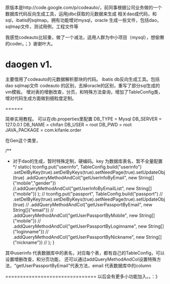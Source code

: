 原版本是http://code.google.com/p/codeauto/，前同事根据公司业务做的一个数据库代码反向生成工具，运用jdbc获取的元数据来生成
相关dao成代码，和sql，ibatis的sqlmap。拥有功能增对mysql，oracle 生成一些文件，包括dao，sqlmap文件，测试用例，工程文件等

我感觉codeauto比较重，做了一个减法，适用人群为中小项目（mysql），想偷懒的coder。；》谢谢叶大。

daogen v1.
======
主要借用了codeauto的元数据解析那块的代码。
ibatis db反向生成工具。包括dao sqlmap文件
codeauto 的区别，去掉oracle的区别，重写了部分sql生成的vm模板。
增对表的增删改查，分页，和特殊方法查询，增加了TableConfig类，增对代码生成方面做到细粒度定制。

======

简单实用教程。
可以在db.properties里配置
DB_TYPE = Mysql
DB_SERVER = 127.0.0.1
DB_NAME = chifan
DB_USER = root
DB_PWD = root
JAVA_PACKAGE = com.kifanle.order

在Gen这个类里，

/**
* 对于dao的生成，暂时特殊定制，硬编码。key 为数据库表名，暂不全量配置
*/
static{
tconfig.put("userinfo", TableConfig.build("userinfo")
.setDelByKey(true).setDelByKeys(true).setNeedPage(true).setUpdateObj(true)
.addQueryMethodAndCol("getUserInfoByEmail", new String[]{"mobile","gender"})
//.addQueryMethodAndCol("getUserInfoByEmailList", new String[]{"mobile"})
);
// tconfig.put("passport", TableConfig.build("passport")
// .setDelByKey(true).setDelByKeys(true).setNeedPage(true).setUpdateObj(true)
// .addQueryMethodAndCol("getUserPassportByEmail", new String[]{"email"})
// .addQueryMethodAndCol("getUserPassportByMobile", new String[]{"mobile"})
// .addQueryMethodAndCol("getUserPassportByLoginname", new String[]{"loginname"})
// .addQueryMethodAndCol("getUserPassportByNickname", new String[]{"nickname"})
// );
}

其中userinfo 代表数据库中的表名，对应每个表，都有自己的TableConfig，可以设置增删改查，和分页功能，
还可以通过addQueryMethodAndCol设置特殊方法，“getUserPassportByEmail”代表方法，email 代表数据库中的column

===============================
以后会有更多小功能加入。。：》

